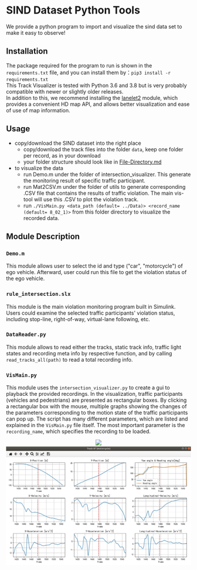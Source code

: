 # SIND Dataset Python Tools


We provide a python program to import and visualize the sind data set to make it easy to observe!  

## Installation
The package required for the program to run is shown in the `requirements.txt` file, and you can install them by：`pip3 install -r requirements.txt`  
This Track Visualizer is tested with Python 3.6 and 3.8 but is very probably compatible with newer or slightly older releases.  
In addition to this, we recommend installing the [lanelet2](https://github.com/fzi-forschungszentrum-informatik/Lanelet2) module, which provides a convenient HD map API, and allows better visualization and ease of use of map information.  

## Usage
* copy/download the SIND dataset into the right place
  * copy/download the track files into the folder `data`, keep one folder per record, as in your download
  * your folder structure should look like in [File-Directory.md](https://github.com/SOTIF-AVLab/SinD/blob/main/doc/File-Directory.md)
* to visualize the data
  * run Demo.m under the folder of intersection_visualizer. This generate the monitoring result of specific traffic participant.
  * run Mat2CSV.m under the folder of utils to generate corresponding .CSV file that contains the results of traffic violation. The main vis-tool will use this .CSV to plot the violation track. 
  * run `./VisMain.py <data_path (default= ../Data)> <record_name (default= 8_02_1)>` from this folder directory to visualize the recorded data. 

## Module Description
### `Demo.m`
This module allows user to select the id and type ("car", "motorcycle") of ego vehicle. Afterward, user could run this file to get the violation status of the ego vehicle. 

### `rule_intersection.slx`
This module is the main violation monitoring program built in Simulink. Users could examine the selected traffic participants' violation status, including stop-line, right-of-way, virtual-lane following, etc. 

### `DataReader.py`
This module allows to read either the tracks, static track info, traffic light states and recording meta info by respective function, and by calling `read_tracks_all(path)` to read a total recording info. 

### `VisMain.py`
This module uses the `intersection_visualizer.py` to create a gui to playback the provided recordings. In the visualization, traffic participants (vehicles and pedestrians) are presented as rectangular boxes. By clicking a rectangular box with the mouse, multiple graphs showing the changes of the parameters corresponding to the motion state of the traffic participants can pop up. 
The script has many different parameters, which are listed and explained in the `VisMain.py` file itself. The most 
important parameter is the `recording_name`, which specifies the recording to be loaded. 

<div align=center>
<img src="https://github.com/SOTIF-AVLab/Digitalization-of-regulations/tree/main/Intersection_Vis_tool/doc/Visualization.jpg" width =200><img src="https://github.com/SOTIF-AVLab/SinD/blob/main/doc/motion-parameters.jpg" width = 800>  
</div>  

